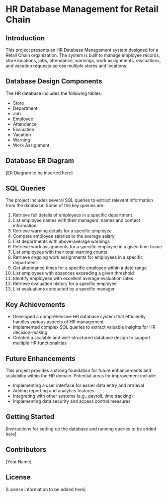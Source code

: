 # HR Database Management for Retail Chain

## Introduction

This project presents an HR Database Management system designed for a Retail Chain organization. The system is built to manage employee records, store locations, jobs, attendance, warnings, work assignments, evaluations, and vacation requests across multiple stores and locations.

## Database Design Components

The HR database includes the following tables:

- Store
- Department
- Job
- Employee
- Attendance
- Evaluation
- Vacation
- Warning
- Work Assignment

## Database ER Diagram

[ER Diagram to be inserted here]

## SQL Queries

The project includes several SQL queries to extract relevant information from the database. Some of the key queries are:

1. Retrieve full details of employees in a specific department
2. List employee names with their managers' names and contact information
3. Retrieve warning details for a specific employee
4. Compare employee salaries to the average salary
5. List departments with above-average warnings
6. Retrieve work assignments for a specific employee in a given time frame
7. List employees with their total warning counts
8. Retrieve ongoing work assignments for employees in a specific department
9. Get attendance times for a specific employee within a date range
10. List employees with absences exceeding a given threshold
11. Identify employees with excellent average evaluation rates
12. Retrieve evaluation history for a specific employee
13. List evaluations conducted by a specific manager

## Key Achievements

- Developed a comprehensive HR database system that efficiently handles various aspects of HR management
- Implemented complex SQL queries to extract valuable insights for HR decision-making
- Created a scalable and well-structured database design to support multiple HR functionalities

## Future Enhancements

This project provides a strong foundation for future enhancements and scalability within the HR domain. Potential areas for improvement include:

- Implementing a user interface for easier data entry and retrieval
- Adding reporting and analytics features
- Integrating with other systems (e.g., payroll, time tracking)
- Implementing data security and access control measures

## Getting Started

[Instructions for setting up the database and running queries to be added here]

## Contributors

[Your Name]

## License

[License information to be added here]
